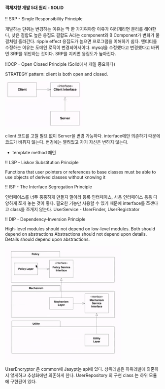 #### 객체지향 개발 5대 원리 - SOLID 

!! SRP - Single Responsibility Principle

개발하는 단위는 변경하는 이유는 딱 한 가지여야함
이유가 여러개라면 분리를 해야한다, 낮은 결합도 높은 응집도
결합도 A라는 component와 B Component가 변화가 물결처럼 흘러간다. ripple effect
응집도가 높으면 프로그램을 이해하기 쉽다.
엔티티를 수정하는 이유는 도메인 로직이 변경되어서이다. mysql을 수정했다고 변경했다고 바뀌면 SRP를 위반하는 것이다.
SRP를 지키면 응집도가 높아진다.

!!OCP - Open Closed Principle (Solid에서 제일 중요하다)

STRATEGY pattern: client is both open and closed.

![img](./image/oop1.png)

client 코드를 고칠 필요 없이 Server을 변경 가능하다.
interface에만 의존하기 때문에 코드가 바뀌지 않는다.
변경에는 열려있고 자기 자신은 변하지 않는다.

- template method 패턴

!! LSP - Liskov Substitution Principle

Functions that user pointers or references to base classes must be able to use objects of derived classes without knowing it

!! ISP - The Interface Segregation Principle

인터페이스를 너무 뚱뚱하게 만들지 말아라
등록 인터페이스, 사용 인터페이스 등등 다양하게 쪼개 놓는 것이 좋다.
필요한 기능만 사용할 수 있기 때문에
interface를 쪼갠다고 class를 쪼개지 않는다.
UserService - UserFinder, UserRegistrator

!! DIP - Dependency-Inversion Principle

High-level modules should not depend on low-level modules. Both should depend on abstractions
Abstractions should not depend upon details. Details should depend upon abstractions.

![img](./image/oop2.png)

UserEncryptor 은 common에 Jasypt는 api에 있다.
상위레벨은 하위레벨에 의존하지 않게하고 추상화에만 의존하게 한다.
UserRepository 의 구현 class 는 하위 모듈에 구현된어 있다.